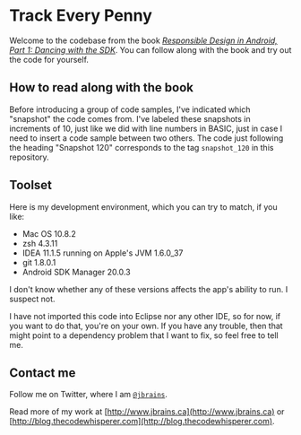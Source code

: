 Track Every Penny
=================

Welcome to the codebase from the book [*Responsible Design
in Android, Part 1: Dancing with the SDK*](http://leanpub.com/ResponsibleDesignAndroid-Part1).
You can follow along with the book and try out the code
for yourself.

## How to read along with the book

Before introducing a group of code samples, I've indicated
which "snapshot" the code comes from. I've labeled these
snapshots in increments of 10, just like we did with line
numbers in BASIC, just in case I need to insert a code
sample between two others. The code just following the
heading "Snapshot 120" corresponds to the tag `snapshot_120`
in this repository.

## Toolset

Here is my development environment, which you can try to match,
if you like:

* Mac OS 10.8.2
* zsh 4.3.11
* IDEA 11.1.5 running on Apple's JVM 1.6.0_37
* git 1.8.0.1
* Android SDK Manager 20.0.3

I don't know whether any of these versions affects the app's
ability to run. I suspect not.

I have not imported this code into Eclipse nor any other
IDE, so for now, if you want to do that, you're on your own.
If you have any trouble, then that might point to a dependency
problem that I want to fix, so feel free to tell me.

## Contact me

Follow me on Twitter, where I am [`@jbrains`](http://www.twitter.com/jbrains).

Read more of my work at [http://www.jbrains.ca](http://www.jbrains.ca)
or [http://blog.thecodewhisperer.com](http://blog.thecodewhisperer.com).


